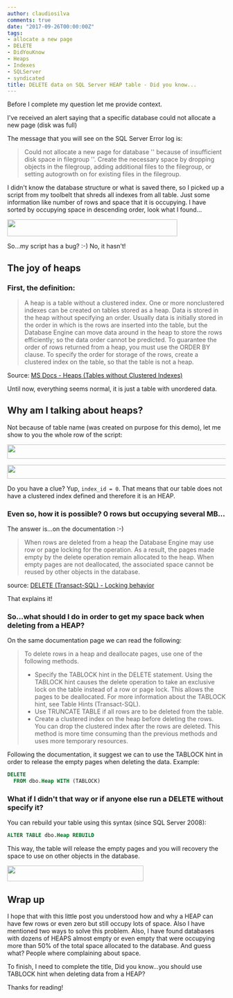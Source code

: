 ```yaml
---
author: claudiosilva
comments: true
date: "2017-09-26T00:00:00Z"
tags:
- allocate a new page
- DELETE
- DidYouKnow
- Heaps
- Indexes
- SQLServer
- syndicated
title: DELETE data on SQL Server HEAP table - Did you know...
---
```

Before I complete my question let me provide context.

I've received an alert saying that a specific database could not allocate a new page (disk was full)

The message that you will see on the SQL Server Error log is:

<blockquote>Could not allocate a new page for database '' because of insufficient disk space in filegroup ''. Create the necessary space by dropping objects in the filegroup, adding additional files to the filegroup, or setting autogrowth on for existing files in the filegroup.</blockquote>

I didn't know the database structure or what is saved there, so I picked up a script from my toolbelt that shreds all indexes from all table. Just some information like number of rows and space that it is occupying. I have sorted by occupying space in descending order, look what I found...

<a href="https://claudioessilva.github.io/img/2017/09/zero_rows_with_occupying_space.png"><img src="https://claudioessilva.github.io/img/2017/09/zero_rows_with_occupying_space.png" alt="" width="392" height="39" class="aligncenter size-full wp-image-812" /></a>

So...my script has a bug? :-) No, it hasn't!

## The joy of heaps

### First, the definition:

<blockquote>A heap is a table without a clustered index. One or more nonclustered indexes can be created on tables stored as a heap. Data is stored in the heap without specifying an order. Usually data is initially stored in the order in which is the rows are inserted into the table, but the Database Engine can move data around in the heap to store the rows efficiently; so the data order cannot be predicted. To guarantee the order of rows returned from a heap, you must use the ORDER BY clause. To specify the order for storage of the rows, create a clustered index on the table, so that the table is not a heap.</blockquote>

Source: <a href="https://docs.microsoft.com/en-us/sql/relational-databases/indexes/heaps-tables-without-clustered-indexes" rel="noopener" target="_blank">MS Docs - Heaps (Tables without Clustered Indexes)</a>

Until now, everything seems normal, it is just a table with unordered data.

## Why am I talking about heaps?

Not because of table name (was created on purpose for this demo), let me show to you the whole row of the script:

<a href="https://claudioessilva.github.io/img/2017/09/heap_empty_occupyingspace_1.png"><img src="https://claudioessilva.github.io/img/2017/09/heap_empty_occupyingspace_1.png?w=656" alt="" width="656" height="33" class="aligncenter size-large wp-image-815" /></a>

<a href="https://claudioessilva.github.io/img/2017/09/heap_empty_occupyingspace_2.png"><img src="https://claudioessilva.github.io/img/2017/09/heap_empty_occupyingspace_2.png?w=656" alt="" width="656" height="32" class="aligncenter size-large wp-image-816" /></a>

Do you have a clue? Yup, `index_id = 0`. That means that our table does not have a clustered index defined and therefore it is an HEAP.

### Even so, how it is possible? 0 rows but occupying several MB...

The answer is...on the documentation :-)

<blockquote>When rows are deleted from a heap the Database Engine may use row or page locking for the operation. As a result, the pages made empty by the delete operation remain allocated to the heap. When empty pages are not deallocated, the associated space cannot be reused by other objects in the database.</blockquote>

source: <a href="https://docs.microsoft.com/en-us/sql/t-sql/statements/delete-transact-sql" rel="noopener" target="_blank">DELETE (Transact-SQL) - Locking behavior</a>

That explains it!

### So...what should I do in order to get my space back when deleting from a HEAP?

On the same documentation page we can read the following:

<blockquote>To delete rows in a heap and deallocate pages, use one of the following methods.
<ul><li>Specify the TABLOCK hint in the DELETE statement. Using the TABLOCK hint causes the delete operation to take an exclusive lock on the table instead of a row or page lock. This allows the pages to be deallocated. For more information about the TABLOCK hint, see Table Hints (Transact-SQL).</li>
<li>Use TRUNCATE TABLE if all rows are to be deleted from the table.</li>
<li>Create a clustered index on the heap before deleting the rows. You can drop the clustered index after the rows are deleted. This method is more time consuming than the previous methods and uses more temporary resources.</li></ul></blockquote>

Following the documentation, it suggest we can to use the TABLOCK hint in order to release the empty pages when deleting the data.
Example:
``` sql
DELETE
  FROM dbo.Heap WITH (TABLOCK)
```

### What if I didn't that way or if anyone else run a DELETE without specify it?

You can rebuild your table using this syntax (since SQL Server 2008):
``` sql
ALTER TABLE dbo.Heap REBUILD
```

This way, the table will release the empty pages and you will recovery the space to use on other objects in the database.

<a href="https://claudioessilva.github.io/img/2017/09/heap_after_rebuild.png"><img src="https://claudioessilva.github.io/img/2017/09/heap_after_rebuild.png" alt="" width="314" height="36" class="aligncenter size-full wp-image-818" /></a>

## Wrap up

I hope that with this little post you understood how and why a HEAP can have few rows or even zero but still occupy lots of space. Also I have mentioned two ways to solve this problem.
Also, I have found databases with dozens of HEAPS almost empty or even empty that were occupying more than 50% of the total space allocated to the database. And guess what? People where complaining about space.

To finish, I need to complete the title, Did you know...you should use TABLOCK hint when deleting data from a HEAP?

Thanks for reading!
